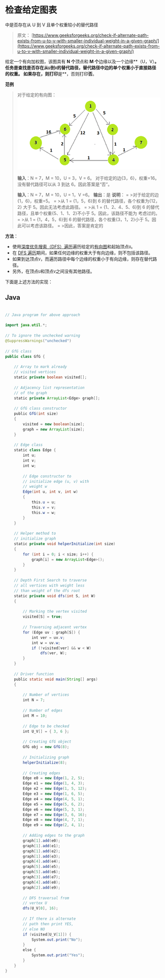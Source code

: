 # 检查给定图表

中是否存在从 U 到 V 且单个权重较小的替代路径

> 原文： [https://www.geeksforgeeks.org/check-if-alternate-path-exists-from-u-to-v-with-smaller-individual-weight-in-a-given-graph/](https://www.geeksforgeeks.org/check-if-alternate-path-exists-from-u-to-v-with-smaller-individual-weight-in-a-given-graph/)

给定一个有向加权图，该图具有 **N 个**顶点和 **M 个**边缘以及一个边缘**（U，V）**。 任务是查找是否存在从`U`到`V`的替代路径，替代路径中边的单个权重小于直接路径的权重。 如果存在，则打印**是**，否则打印**否**。

**范例**

> 对于给定的有向图：
> ![](img/cb3adeb8fc94faef663159cc0ac054d8.png)
> 
> **输入**：N = 7，M = 10，U = 3，V = 6。 对于给定的边{3，6}，权重=16。没有替代路径可以从 3 到达 6。因此答案是“否”。
> 
> **输入**：N = 7，M = 10，U = 1，V =6。
> **输出**：是
> **说明**：
> = >对于给定的边{1，6}，权重=5。
> = >从 1 = {1，5，6}到 6 的替代路径，各个权重为{12，2} 大于 5。因此无法考虑此路径。
> = >从 1 = {1、2、4、5、6}到 6 的替代路径，且单个权重{5、1、1、2}不小于 5。因此，该路径不能为 考虑过的。
> = >从 1 = {1，4，5，6}到 6 的替代路径，各个权重{3，1，2}小于 5。因此可以考虑该路径。
> = >因此，答案是肯定的

**方法**：

*   使用[深度优先搜索（DFS）遍历](https://www.geeksforgeeks.org/depth-first-search-or-dfs-for-a-graph/)遍历给定的[有向图](https://www.geeksforgeeks.org/graph-data-structure-and-algorithms/)和起始顶点`U`。
*   在 [DFS 遍历](https://www.geeksforgeeks.org/depth-first-search-or-dfs-for-a-graph/)期间，如果任何边缘的权重大于有向边缘，则不包括该路径。
*   如果到达顶点`V`，而遍历路径中每个边缘的权重小于有向边缘，则存在替代路径。
*   另外，在顶点`U`和顶点`V`之间没有其他路径。

下面是上述方法的实现：

## Java

```java

// Java program for above approach 

import java.util.*; 

// To ignore the unchecked warning 
@SuppressWarnings("unchecked") 

// GfG class 
public class GfG { 

    // Array to mark already 
    // visited vertices 
    static private boolean visited[]; 

    // Adjacency list representation 
    // of the graph 
    static private ArrayList<Edge> graph[]; 

    // GfG class constructor 
    public GfG(int size) 
    { 
        visited = new boolean[size]; 
        graph = new ArrayList[size]; 
    } 

    // Edge class 
    static class Edge { 
        int u; 
        int v; 
        int w; 

        // Edge constructor to 
        // initialize edge (u, v) with 
        // weight w 
        Edge(int u, int v, int w) 
        { 
            this.u = u; 
            this.v = v; 
            this.w = w; 
        } 
    } 

    // Helper method to 
    // initialize graph 
    static private void helperInitialize(int size) 
    { 
        for (int i = 0; i < size; i++) { 
            graph[i] = new ArrayList<Edge>(); 
        } 
    } 

    // Depth First Search to traverse 
    // all vertices with weight less 
    // than weight of the dfs root 
    static private void dfs(int S, int W) 
    { 

        // Marking the vertex visited 
        visited[S] = true; 

        // Traversing adjacent vertex 
        for (Edge uv : graph[S]) { 
            int ver = uv.v; 
            int w = uv.w; 
            if (!visited[ver] && w < W) 
                dfs(ver, W); 
        } 
    } 

    // Driver function 
    public static void main(String[] args) 
    { 

        // Number of vertices 
        int N = 7; 

        // Number of edges 
        int M = 10; 

        // Edge to be checked 
        int U_V[] = { 3, 6 }; 

        // Creating GfG object 
        GfG obj = new GfG(8); 

        // Initializing graph 
        helperInitialize(8); 

        // Creating edges 
        Edge e0 = new Edge(1, 2, 5); 
        Edge e1 = new Edge(1, 4, 3); 
        Edge e2 = new Edge(1, 5, 12); 
        Edge e3 = new Edge(1, 6, 5); 
        Edge e4 = new Edge(4, 5, 1); 
        Edge e5 = new Edge(5, 6, 2); 
        Edge e6 = new Edge(5, 3, 1); 
        Edge e7 = new Edge(3, 6, 16); 
        Edge e8 = new Edge(4, 7, 1); 
        Edge e9 = new Edge(2, 4, 1); 

        // Adding edges to the graph 
        graph[1].add(e0); 
        graph[1].add(e1); 
        graph[1].add(e2); 
        graph[1].add(e3); 
        graph[4].add(e4); 
        graph[5].add(e5); 
        graph[5].add(e6); 
        graph[3].add(e7); 
        graph[4].add(e8); 
        graph[2].add(e9); 

        // DFS traversal from 
        // vertex U 
        dfs(U_V[0], 16); 

        // If there is alternate 
        // path then print YES, 
        // else NO 
        if (visited[U_V[1]]) { 
            System.out.print("No"); 
        } 
        else { 
            System.out.print("Yes"); 
        } 
    } 
} 

```